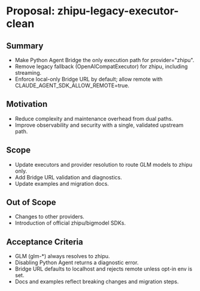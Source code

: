 # Proposal: zhipu-legacy-executor-clean

## Summary
- Make Python Agent Bridge the only execution path for provider="zhipu".
- Remove legacy fallback (OpenAICompatExecutor) for zhipu, including streaming.
- Enforce local-only Bridge URL by default; allow remote with CLAUDE_AGENT_SDK_ALLOW_REMOTE=true.

## Motivation
- Reduce complexity and maintenance overhead from dual paths.
- Improve observability and security with a single, validated upstream path.

## Scope
- Update executors and provider resolution to route GLM models to zhipu only.
- Add Bridge URL validation and diagnostics.
- Update examples and migration docs.

## Out of Scope
- Changes to other providers.
- Introduction of official zhipu/bigmodel SDKs.

## Acceptance Criteria
- GLM (glm-*) always resolves to zhipu.
- Disabling Python Agent returns a diagnostic error.
- Bridge URL defaults to localhost and rejects remote unless opt-in env is set.
- Docs and examples reflect breaking changes and migration steps.

